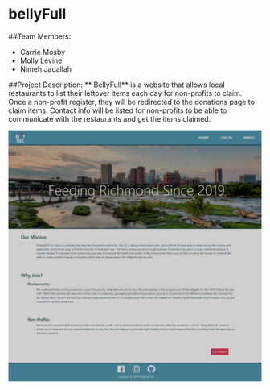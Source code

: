 # bellyFull

##Team Members:
* Carrie Mosby
* Molly Levine
* Nimeh Jadallah

##Project Description:
** BellyFull** is a website that allows local restaurants to list their leftover items each day for non-profits to claim. Once a non-profit register, they will be redirected to the donations page to claim items. Contact info will be listed for non-profits to be able to communicate with the restaurants and get the items claimed.

![](client/src/images/homePage.png)